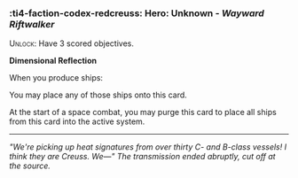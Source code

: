 ### :ti4-faction-codex-redcreuss: **Hero**: Unknown - _Wayward Riftwalker_

<span style="font-variant:small-caps;">Unlock</span>: Have 3 scored objectives.

**Dimensional Reflection**

When you produce ships:

You may place any of those ships onto this card.

At the start of a space combat, you may purge this card to place all ships from this card into the active system.

---

*"We're picking up heat signatures from over thirty C- and B-class vessels! I think they are Creuss. We—" The transmission ended abruptly, cut off at the source.*